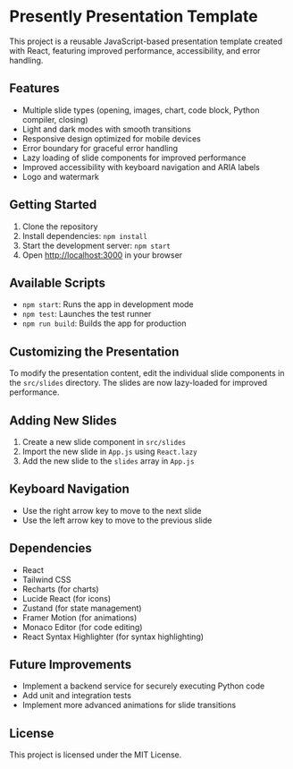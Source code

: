 # Presently Presentation Template

This project is a reusable JavaScript-based presentation template created with React, featuring improved performance, accessibility, and error handling.

## Features

- Multiple slide types (opening, images, chart, code block, Python compiler, closing)
- Light and dark modes with smooth transitions
- Responsive design optimized for mobile devices
- Error boundary for graceful error handling
- Lazy loading of slide components for improved performance
- Improved accessibility with keyboard navigation and ARIA labels
- Logo and watermark

## Getting Started

1. Clone the repository
2. Install dependencies: `npm install`
3. Start the development server: `npm start`
4. Open [http://localhost:3000](http://localhost:3000) in your browser

## Available Scripts

- `npm start`: Runs the app in development mode
- `npm test`: Launches the test runner
- `npm run build`: Builds the app for production

## Customizing the Presentation

To modify the presentation content, edit the individual slide components in the `src/slides` directory. The slides are now lazy-loaded for improved performance.

## Adding New Slides

1. Create a new slide component in `src/slides`
2. Import the new slide in `App.js` using `React.lazy`
3. Add the new slide to the `slides` array in `App.js`

## Keyboard Navigation

- Use the right arrow key to move to the next slide
- Use the left arrow key to move to the previous slide

## Dependencies

- React
- Tailwind CSS
- Recharts (for charts)
- Lucide React (for icons)
- Zustand (for state management)
- Framer Motion (for animations)
- Monaco Editor (for code editing)
- React Syntax Highlighter (for syntax highlighting)

## Future Improvements

- Implement a backend service for securely executing Python code
- Add unit and integration tests
- Implement more advanced animations for slide transitions

## License

This project is licensed under the MIT License.
